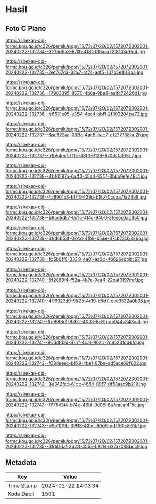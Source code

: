 # Hasil

## Foto C Plano

https://sirekap-obj-formc.kpu.go.id/c326/pemilu/pdpr/15/72/07/20/02/1572072002001-20240222-132734--3216d6b3-87fb-4f81-b19a-a72f8103d9d4.jpg

https://sirekap-obj-formc.kpu.go.id/c326/pemilu/pdpr/15/72/07/20/02/1572072002001-20240222-132735--2ef767d3-32a7-4f74-adf5-107b5e1b18ba.jpg

https://sirekap-obj-formc.kpu.go.id/c326/pemilu/pdpr/15/72/07/20/02/1572072002001-20240222-132736--17903395-8570-4b6a-9be8-aa1fc72426d1.jpg

https://sirekap-obj-formc.kpu.go.id/c326/pemilu/pdpr/15/72/07/20/02/1572072002001-20240222-132736--b6531e05-e354-4ec4-bbff-2f303204ba72.jpg

https://sirekap-obj-formc.kpu.go.id/c326/pemilu/pdpr/15/72/07/20/02/1572072002001-20240222-132737--8ae623aa-083e-4ae6-bac7-ef277758be2b.jpg

https://sirekap-obj-formc.kpu.go.id/c326/pemilu/pdpr/15/72/07/20/02/1572072002001-20240222-132737--b1b54edf-f115-48f0-9126-9703cfa103c7.jpg

https://sirekap-obj-formc.kpu.go.id/c326/pemilu/pdpr/15/72/07/20/02/1572072002001-20240222-132738--4bf0587a-6a43-45d4-8351-3bbb9efe49c1.jpg

https://sirekap-obj-formc.kpu.go.id/c326/pemilu/pdpr/15/72/07/20/02/1572072002001-20240222-132738--1d8901b3-b173-429d-b187-0ccba71a24a8.jpg

https://sirekap-obj-formc.kpu.go.id/c326/pemilu/pdpr/15/72/07/20/02/1572072002001-20240222-132738--b8cd5d57-0c1c-4f4c-9400-3feeec0ac350.jpg

https://sirekap-obj-formc.kpu.go.id/c326/pemilu/pdpr/15/72/07/20/02/1572072002001-20240222-132739--38d6b53f-024d-4fb9-b5ae-87cb73cb8266.jpg

https://sirekap-obj-formc.kpu.go.id/c326/pemilu/pdpr/15/72/07/20/02/1572072002001-20240222-132739--fb5b01f6-3339-4a01-aa6d-46696edbbc97.jpg

https://sirekap-obj-formc.kpu.go.id/c326/pemilu/pdpr/15/72/07/20/02/1572072002001-20240222-132740--5f2889f4-f52a-4b7e-9ea4-22daf3197cef.jpg

https://sirekap-obj-formc.kpu.go.id/c326/pemilu/pdpr/15/72/07/20/02/1572072002001-20240222-132740--499023d0-9525-4c19-b6d7-dec9522a0b38.jpg

https://sirekap-obj-formc.kpu.go.id/c326/pemilu/pdpr/15/72/07/20/02/1572072002001-20240222-132741--fbe968d1-8302-4003-8c9b-ab044c343caf.jpg

https://sirekap-obj-formc.kpu.go.id/c326/pemilu/pdpr/15/72/07/20/02/1572072002001-20240222-132741--963dfd3d-87af-4ca1-902c-2c95231dd6fd.jpg

https://sirekap-obj-formc.kpu.go.id/c326/pemilu/pdpr/15/72/07/20/02/1572072002001-20240222-132742--f08deeec-b169-4be1-87ba-dd5ace69f602.jpg

https://sirekap-obj-formc.kpu.go.id/c326/pemilu/pdpr/15/72/07/20/02/1572072002001-20240222-132742--3e342fdc-61cc-4654-89f7-0f53aac9b219.jpg

https://sirekap-obj-formc.kpu.go.id/c326/pemilu/pdpr/15/72/07/20/02/1572072002001-20240222-132743--f77543f4-b74a-46bf-9d06-6a7eacaf415e.jpg

https://sirekap-obj-formc.kpu.go.id/c326/pemilu/pdpr/15/72/07/20/02/1572072002001-20240222-132743--b9b10f9b-3993-42bc-80e9-ed7f60c861bf.jpg

https://sirekap-obj-formc.kpu.go.id/c326/pemilu/pdpr/15/72/07/20/02/1572072002001-20240222-132735--3fd41daf-3d23-4555-b828-d37a7088bcc9.jpg


## Metadata

| Key        | Value               |
| ---------- | ------------------- |
| Time Stamp | 2024-02-22 14:03:34 |
| Kode Dapil | 1501                |



